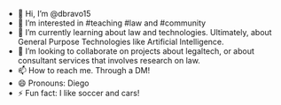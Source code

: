 - 👋 Hi, I’m @dbravo15
- 👀 I’m interested in #teaching #law and #community
- 🌱 I’m currently learning about law and technologies. Ultimately, about General Purpose Technologies like Artificial Intelligence. 
- 💞️ I’m looking to collaborate on projects about legaltech, or about consultant services that involves research on law. 
- 📫 How to reach me. Through a DM!
- 😄 Pronouns: Diego
- ⚡ Fun fact: I like soccer and cars!

<!---
dbravo15/dbravo15 is a ✨ special ✨ repository because its `README.md` (this file) appears on your GitHub profile.
You can click the Preview link to take a look at your changes.
--->
